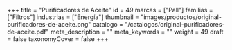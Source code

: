 +++
title = "Purificadores de Aceite"
id = 49
marcas = ["Pall"]
familias = ["Filtros"]
industrias = ["Energía"]
thumbnail = "images/productos/original-purificadores-de-aceite.png"
catalogo = "/catalogos/original-purificadores-de-aceite.pdf"
meta_description = ""
meta_keywords = ""
weight = 49
draft = false
taxonomyCover = false
+++
